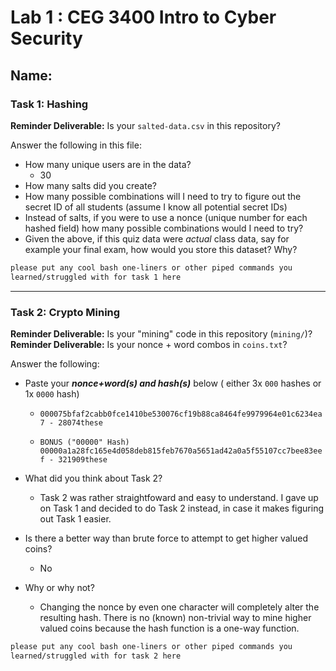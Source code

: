 # Lab 1 : CEG 3400 Intro to Cyber Security

## Name:

### Task 1: Hashing

**Reminder Deliverable:** Is your `salted-data.csv` in this repository?

Answer the following in this file:

* How many unique users are in the data?
	* 30
* How many salts did you create?
* How many possible combinations will I need to try to figure out the secret ID
  of all students (assume I know all potential secret IDs)
* Instead of salts, if you were to use a nonce (unique number for each hashed
  field) how many possible combinations would I need to try?
* Given the above, if this quiz data were *actual* class data, say for example
  your final exam, how would you store this dataset?  Why?

```bash
please put any cool bash one-liners or other piped commands you
learned/struggled with for task 1 here
```

---

### Task 2: Crypto Mining

**Reminder Deliverable:** Is your "mining" code in this repository (`mining/`)?
**Reminder Deliverable:** Is your nonce + word combos in `coins.txt`?

Answer the following:

* Paste your ***nonce+word(s) and hash(s)*** below ( either 3x `000` hashes or 1x `0000`
hash)

	* `000075bfaf2cabb0fce1410be530076cf19b88ca8464fe9979964e01c6234ea7 - 28074these`

	* `BONUS ("00000" Hash) 00000a1a28fc165e4d058deb815feb7670a5651ad42a0a5f55107cc7bee83eef - 321909these`

* What did you think about Task 2?
	* Task 2 was rather straightfoward and easy to understand. I gave up on Task 1 and decided to do Task 2 instead, in case it makes figuring out Task 1 easier.
* Is there a better way than brute force to attempt to get higher valued coins?
	* No
* Why or why not?
	* Changing the nonce by even one character will completely alter the resulting hash. There is no (known) non-trivial way to mine higher valued coins because the hash function is a one-way function.

```bash
please put any cool bash one-liners or other piped commands you
learned/struggled with for task 2 here
```

